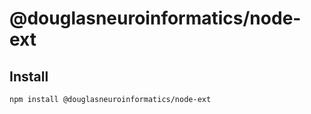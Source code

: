 # @douglasneuroinformatics/node-ext

## Install

```shell
npm install @douglasneuroinformatics/node-ext
```
